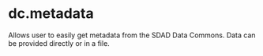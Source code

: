 # dc.metadata

Allows user to easily get metadata from the SDAD Data Commons.  Data can be provided directly or in a file.
